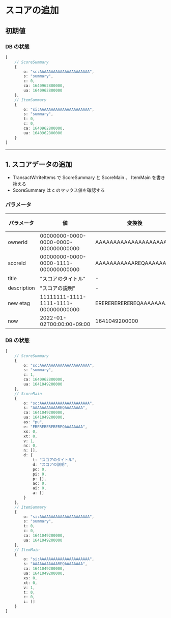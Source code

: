 # スコアの追加

## 初期値

### DB の状態

```typescript
[
    // ScoreSummary
    {
        o: "sc:AAAAAAAAAAAAAAAAAAAAAA",
        s: "summary",
        c: 0,
        ca: 1640962800000,
        ua: 1640962800000
    },
    // ItemSummary
    {
        o: "si:AAAAAAAAAAAAAAAAAAAAAA",
        s: "summary",
        t: 0,
        c: 0,
        ca: 1640962800000,
        ua: 1640962800000
    }
]
```

--------------------------------------------------------------------------------

## 1. スコアデータの追加

- TransactWrriteItems で ScoreSummary と ScoreMain 、 ItemMain を書き換える
- ScoreSummary は c のマックス値を確認する

### パラメータ

| パラメータ  | 値                                   | 変換後                 | 備考 |
| ----------- | ------------------------------------ | ---------------------- | ---- |
| ownerId     | 00000000-0000-0000-0000-000000000000 | AAAAAAAAAAAAAAAAAAAAAA |      |
| scoreId     | 00000000-0000-0000-1111-000000000000 | AAAAAAAAAAAREQAAAAAAAA |      |
| title       | "スコアのタイトル"                   | -                      |      |
| description | "スコアの説明"                       | -                      |      |
| new etag    | 11111111-1111-1111-1111-000000000000 | EREREREREREREQAAAAAAAA |      |
| now         | 2022-01-02T00:00:00+09:00            | 1641049200000          |      |

### DB の状態

```typescript
[
    // ScoreSummary
    {
        o: "sc:AAAAAAAAAAAAAAAAAAAAAA",
        s: "summary",
        c: 1,
        ca: 1640962800000,
        ua: 1641049200000
    },
    // ScoreMain
    {
        o: "sc:AAAAAAAAAAAAAAAAAAAAAA",
        s: "AAAAAAAAAAAREQAAAAAAAA",
        ca: 1641049200000,
        ua: 1641049200000,
        as: "pu",
        e: "EREREREREREREQAAAAAAAA",
        xs: 0,
        xt: 0,
        v: 1,
        nc: 0,
        n: [],
        d: {
            t: "スコアのタイトル",
            d: "スコアの説明",
            pc: 0,
            pi: 0,
            p: [],
            ac: 0,
            ai: 0,
            a: []
        }
    },
    // ItemSummary
    {
        o: "si:AAAAAAAAAAAAAAAAAAAAAA",
        s: "summary",
        t: 0,
        c: 0,
        ca: 1641049200000,
        ua: 1641049200000
    },
    // ItemMain
    {
        o: "si:AAAAAAAAAAAAAAAAAAAAAA",
        s: "AAAAAAAAAAAREQAAAAAAAA",
        ca: 1641049200000,
        ua: 1641049200000,
        xs: 0,
        xt: 0,
        v: 1,
        t: 0,
        c: 0,
        i: []
    }
]

```